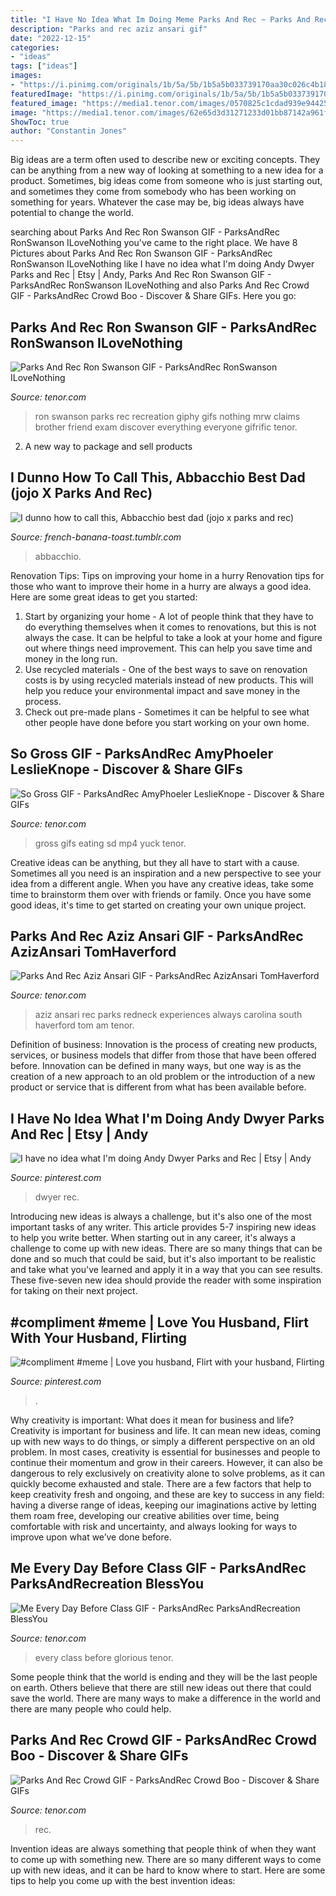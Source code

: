 ```yaml
---
title: "I Have No Idea What Im Doing Meme Parks And Rec ~ Parks And Rec Crowd Gif"
description: "Parks and rec aziz ansari gif"
date: "2022-12-15"
categories:
- "ideas"
tags: ["ideas"]
images:
- "https://i.pinimg.com/originals/1b/5a/5b/1b5a5b033739170aa30c026c4b186fa6.jpg"
featuredImage: "https://i.pinimg.com/originals/1b/5a/5b/1b5a5b033739170aa30c026c4b186fa6.jpg"
featured_image: "https://media1.tenor.com/images/0570825c1cdad939e944257d252b9f2b/tenor.gif?itemid=14630564"
image: "https://media1.tenor.com/images/62e65d3d31271233d01bb87142a961f5/tenor.gif?itemid=4936643"
ShowToc: true
author: "Constantin Jones"
---
```



Big ideas are a term often used to describe new or exciting concepts. They can be anything from a new way of looking at something to a new idea for a product. Sometimes, big ideas come from someone who is just starting out, and sometimes they come from somebody who has been working on something for years. Whatever the case may be, big ideas always have potential to change the world.

	

		
searching about Parks And Rec Ron Swanson GIF - ParksAndRec RonSwanson ILoveNothing you've came to the right place. We have 8 Pictures about Parks And Rec Ron Swanson GIF - ParksAndRec RonSwanson ILoveNothing like I have no idea what I&#039;m doing Andy Dwyer Parks and Rec | Etsy | Andy, Parks And Rec Ron Swanson GIF - ParksAndRec RonSwanson ILoveNothing and also Parks And Rec Crowd GIF - ParksAndRec Crowd Boo - Discover &amp; Share GIFs. Here you go:
		
    
## Parks And Rec Ron Swanson GIF - ParksAndRec RonSwanson ILoveNothing

<img loading=lazy src="https://media1.tenor.com/images/0570825c1cdad939e944257d252b9f2b/tenor.gif?itemid=14630564" onerror="this.onerror=null;this.src='https://tse3.mm.bing.net/th?id=OIP.BXCCXBza2TnpRCV9JSufKwHaEK&amp;pid=15.1';" alt="Parks And Rec Ron Swanson GIF - ParksAndRec RonSwanson ILoveNothing">

_Source: tenor.com_

>ron swanson parks rec recreation giphy gifs nothing mrw claims brother friend exam discover everything everyone gifrific tenor. 

	

2. A new way to package and sell products

    
## I Dunno How To Call This, Abbacchio Best Dad (jojo X Parks And Rec)

<img loading=lazy src="https://64.media.tumblr.com/bf612101dc40581a91087b08dab34bf8/tumblr_pvud0tTA4d1sbia0jo2_1280.png" onerror="this.onerror=null;this.src='https://tse2.mm.bing.net/th?id=OIP.nSHzFey8dhwtvkYGCz-HsAHaFF&amp;pid=15.1';" alt="I dunno how to call this, Abbacchio best dad (jojo x parks and rec)">

_Source: french-banana-toast.tumblr.com_

>abbacchio. 

	

Renovation Tips: Tips on improving your home in a hurry
Renovation tips for those who want to improve their home in a hurry are always a good idea. Here are some great ideas to get you started: 
 1. Start by organizing your home - A lot of people think that they have to do everything themselves when it comes to renovations, but this is not always the case. It can be helpful to take a look at your home and figure out where things need improvement. This can help you save time and money in the long run. 
2. Use recycled materials - One of the best ways to save on renovation costs is by using recycled materials instead of new products. This will help you reduce your environmental impact and save money in the process. 
3. Check out pre-made plans - Sometimes it can be helpful to see what other people have done before you start working on your own home.

    
## So Gross GIF - ParksAndRec AmyPhoeler LeslieKnope - Discover &amp; Share GIFs

<img loading=lazy src="https://media1.tenor.com/images/62e65d3d31271233d01bb87142a961f5/tenor.gif?itemid=4936643" onerror="this.onerror=null;this.src='https://tse1.mm.bing.net/th?id=OIP.YuZdPTEnEjPQG7hxQqlh9QHaE4&amp;pid=15.1';" alt="So Gross GIF - ParksAndRec AmyPhoeler LeslieKnope - Discover &amp; Share GIFs">

_Source: tenor.com_

>gross gifs eating sd mp4 yuck tenor. 

	

Creative ideas can be anything, but they all have to start with a cause. Sometimes all you need is an inspiration and a new perspective to see your idea from a different angle. When you have any creative ideas, take some time to brainstorm them over with friends or family. Once you have some good ideas, it's time to get started on creating your own unique project.

    
## Parks And Rec Aziz Ansari GIF - ParksAndRec AzizAnsari TomHaverford

<img loading=lazy src="https://media1.tenor.com/images/1c89911c57fc319065f2c024050cb0d8/tenor.gif?itemid=4732058" onerror="this.onerror=null;this.src='https://tse1.mm.bing.net/th?id=OIP.HImRHFf8MZBl8sAkBQyw2AHaDh&amp;pid=15.1';" alt="Parks And Rec Aziz Ansari GIF - ParksAndRec AzizAnsari TomHaverford">

_Source: tenor.com_

>aziz ansari rec parks redneck experiences always carolina south haverford tom am tenor. 

	

Definition of business:
Innovation is the process of creating new products, services, or business models that differ from those that have been offered before. Innovation can be defined in many ways, but one way is as the creation of a new approach to an old problem or the introduction of a new product or service that is different from what has been available before.

    
## I Have No Idea What I&#039;m Doing Andy Dwyer Parks And Rec | Etsy | Andy

<img loading=lazy src="https://i.pinimg.com/originals/1b/5a/5b/1b5a5b033739170aa30c026c4b186fa6.jpg" onerror="this.onerror=null;this.src='https://tse1.mm.bing.net/th?id=OIP.kw4ZbpQ07kk0WoqknPo92wAAAA&amp;pid=15.1';" alt="I have no idea what I&#039;m doing Andy Dwyer Parks and Rec | Etsy | Andy">

_Source: pinterest.com_

>dwyer rec. 

	

Introducing new ideas is always a challenge, but it's also one of the most important tasks of any writer. This article provides 5-7 inspiring new ideas to help you write better.
When starting out in any career, it's always a challenge to come up with new ideas. There are so many things that can be done and so much that could be said, but it's also important to be realistic and take what you've learned and apply it in a way that you can see results. These five-seven new idea should provide the reader with some inspiration for taking on their next project.

    
## #compliment #meme | Love You Husband, Flirt With Your Husband, Flirting

<img loading=lazy src="https://i.pinimg.com/originals/62/c8/e3/62c8e394e1f993e5825ec184855c8b3b.jpg" onerror="this.onerror=null;this.src='https://tse2.mm.bing.net/th?id=OIP.D3FD1l1r3P2u9CKuZHIevgHaHI&amp;pid=15.1';" alt="#compliment #meme | Love you husband, Flirt with your husband, Flirting">

_Source: pinterest.com_

>. 

	

Why creativity is important: What does it mean for business and life?
Creativity is important for business and life. It can mean new ideas, coming up with new ways to do things, or simply a different perspective on an old problem. In most cases, creativity is essential for businesses and people to continue their momentum and grow in their careers. However, it can also be dangerous to rely exclusively on creativity alone to solve problems, as it can quickly become exhausted and stale. There are a few factors that help to keep creativity fresh and ongoing, and these are key to success in any field: having a diverse range of ideas, keeping our imaginations active by letting them roam free, developing our creative abilities over time, being comfortable with risk and uncertainty, and always looking for ways to improve upon what we’ve done before.

    
## Me Every Day Before Class GIF - ParksAndRec ParksAndRecreation BlessYou

<img loading=lazy src="https://media1.tenor.com/images/83a7ddfe96dcd4936c29f0d8a0f9b104/tenor.gif?itemid=3537141" onerror="this.onerror=null;this.src='https://tse4.mm.bing.net/th?id=OIP.g6fd_pbc1JNsKfDYoPmxBAHaEL&amp;pid=15.1';" alt="Me Every Day Before Class GIF - ParksAndRec ParksAndRecreation BlessYou">

_Source: tenor.com_

>every class before glorious tenor. 

	

Some people think that the world is ending and they will be the last people on earth. Others believe that there are still new ideas out there that could save the world. There are many ways to make a difference in the world and there are many people who could help.

    
## Parks And Rec Crowd GIF - ParksAndRec Crowd Boo - Discover &amp; Share GIFs

<img loading=lazy src="https://media1.tenor.com/images/e58e9d7a8997c1af8f1c2a341e734b25/tenor.gif?itemid=15369871" onerror="this.onerror=null;this.src='https://tse2.mm.bing.net/th?id=OIP.5Y6deomXwa-PHCo0HnNLJQHaEH&amp;pid=15.1';" alt="Parks And Rec Crowd GIF - ParksAndRec Crowd Boo - Discover &amp; Share GIFs">

_Source: tenor.com_

>rec. 

	

Invention ideas are always something that people think of when they want to come up with something new. There are so many different ways to come up with new ideas, and it can be hard to know where to start. Here are some tips to help you come up with the best invention ideas:

